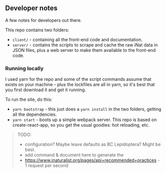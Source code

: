 ## Developer notes

A few notes for developers out there. 

This repo contains two folders:
- `client/` - containing all the front-end code and documentation.
- `server/` - contains the scripts to scrape and cache the raw iNat data in JSON files, plus a web server to make them
available to the front-end code.


### Running locally

I used yarn for the repo and some of the script commands assume that exists on your machine - plus the lockfiles are
all in yarn, so it's best that you first download it and get it running. 

To run the site, do this:

- `yarn bootstrap` - this just does a `yarn install` in the two folders, getting all the dependencies.
- `yarn start` - boots up a simple webpack server. This repo is based on create-react-app, so you get the usual
goodies: hot reloading, etc. 

> TODO: 
> - configuration? Maybe leave defaults as BC Lepidoptera? Might be best.
> - add command & document here to generate the
> - https://www.inaturalist.org/pages/api+recommended+practices - 1 request per second
